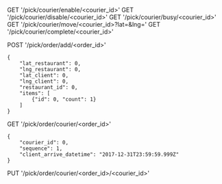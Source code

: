 
GET '/pick/courier/enable/<courier_id>'
GET '/pick/courier/disable/<courier_id>'
GET '/pick/courier/busy/<courier_id>'
GET '/pick/courier/move/<courier_id>?lat=<lat>&lng=<lat>'
GET '/pick/courier/complete/<courier_id>'

POST '/pick/order/add/<order_id>'
```
{
    "lat_restaurant": 0,
    "lng_restaurant": 0,
    "lat_client": 0,
    "lng_client": 0,
    "restaurant_id": 0,
    "items": [
        {"id": 0, "count": 1}
    ]
}
```

GET '/pick/order/courier/<order_id>'
```
{
    "courier_id": 0,
    "sequence": 1,
    "client_arrive_datetime": "2017-12-31T23:59:59.999Z"
}
```
PUT '/pick/order/courier/<order_id>/<courier_id>'
